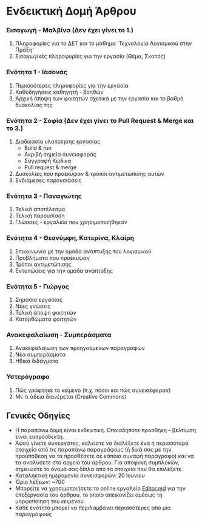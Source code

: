 ﻿# Ενδεικτική Δομή Άρθρου

### Εισαγωγή - Μαλβίνα (Δεν έχει γίνει το 1.)
1. Πληροφορίες για το ΔΕΤ και το μάθημα 'Τεχνολογία Λογισμικού στην Πράξη'
2. Εισαγωγικές πληροφορίες για την εργασία (Θέμα, Σκοπός)

### Ενότητα 1 - Ιάσονας
1. Περισσότερες πληροφορίες για την εργασία
2. Καθοδηγήσεις καθηγητή - βοηθών
3. Αρχική άποψη των φοιτητών σχετικά με την εργασία και το βαθμό δυσκολίας της

### Ενότητα 2 - Σοφία (Δεν έχει γίνει το Pull Request & Merge και το 3.)
1. Διαδικασία υλοποίησης εργασίας
	- Build & run
	- Ακριβή σημεία συνεισφοράς
	- Συγγραφή Κώδικα
	- Pull request & merge
2. Δυσκολίες που προέκυψαν & τρόποι αντιμετώπισης αυτών
3. Ενδιάμεσες παρουσιάσεις

### Ενότητα 3 - Παναγιώτης
1. Τελικό αποτέλεσμα
2. Τελική παρουσίαση
3. Γλώσσες - εργαλεία που χρησιμοποιήθηκαν

### Ενότητα 4 - Θεονύμφη, Κατερίνα, Κλαίρη
1. Επικοινωνία με την ομάδα ανάπτυξης του λογισμικού
2. Προβλήματα που προέκυψαν
3. Τρόποι αντιμετώπισης
4. Εντυπώσεις για την ομάδα ανάπτυξης

### Ενότητα 5 - Γιώργος
1. Σημασία εργασίας
2. Νέες γνώσεις
3. Τελική άποψη φοιτητών
4. Κατορθώματα φοιτητών

### Ανακεφαλαίωση - Συμπεράσματα
1. Ανακεφαλαίωση των προηγούμενων παραγράφων
2. Νέα συμπεράσματα
3. Ηθικά διδάγματα

### Υστερόγραφο
1. Πώς γράφτηκε το κείμενο (π.χ. πόσοι και πώς συνεισέφεραν)
2. Με τι άδεια διανέμεται (Creative Commons)

## Γενικές Οδηγίες
* Η παραπάνω δομή είναι ενδεικτική. Οποιαδήποτε προσθήκη - βελτίωση είναι ευπρόσδεκτη.
* Αφού γίνετε συνεργάτες, καλείστε να διαλέξετε ένα ή περισσότερα στοιχεία από τις παραπάνω παραγράφους (ή δικά σας με την προϋπόθεση να τα προσθέσετε σε κάποια συναφή παράγραφο) και να τα αναλύσετε στο αρχείο του άρθρου.
Για αποφυγή συμπλοκών, σημειώστε το όνομά σας δίπλα από τα στοιχεία που θα επιλέξετε.
* Καταληκτική ημερομηνία συνεισφορών: 20 Ιουνίου
* Όριο λέξεων: ~700
* Μπορείτε να χρησιμοποιήσετε το online εργαλείο [Editor.md]( https://pandao.github.io/editor.md/en.html ) για την επεξεργασία του άρθρου, το οποίο απεικονίζει αμέσως τη μορφοποίηση του κειμένου.
* Κάθε ενότητα μπορεί να περιλαμβάνει περισσότερες από μία παραγράφους
